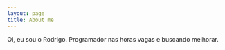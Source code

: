 ```yaml
---
layout: page
title: About me 
---
```


Oi, eu sou o Rodrigo. Programador nas horas vagas e buscando melhorar.
